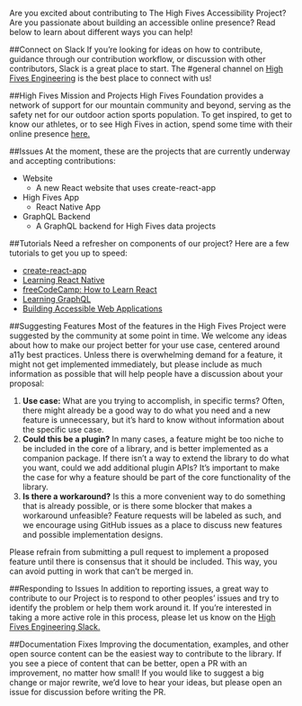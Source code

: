 Are you excited about contributing to The High Fives Accessibility Project? Are you passionate about building an accessible online presence?  Read below to learn about different ways you can help!

##Connect on Slack
If you’re looking for ideas on how to contribute, guidance through our contribution workflow, or discussion with other contributors, Slack is a great place to start. The #general channel on [High Fives Engineering](https://join.slack.com/t/highfivesengineering/shared_invite/enQtNDE2ODUxNjMwNjEzLTM1NjA4Mjc3NDYxOGNkM2UwMmVhYmQ4MWFhMWI0ZTc1MGY4NWQzYjAxNWE1NDAyNGNlMTRlMTA4ZmY0NTYzYzY) is the best place to connect with us!

##High Fives Mission and Projects
High Fives Foundation provides a network of support for our mountain community and beyond, serving as the safety net for our outdoor action sports population. To get inspired, to get to know our athletes, or to see High Fives in action, spend some time with their online presence [here.](https://highfivesfoundation.org/) 

##Issues
At the moment, these are the projects that are currently underway and accepting contributions:

  * Website
    * A new React website that uses create-react-app
* High Fives App
    * React Native App
* GraphQL Backend
    * A GraphQL backend for High Fives data projects

##Tutorials
Need a refresher on components of our project? Here are a few tutorials to get you up to speed:
* [create-react-app](https://egghead.io/lessons/react-use-create-react-app-to-setup-a-simple-react-app)
* [Learning React Native](https://www.lynda.com/React-js-tutorials/Learning-React-Native/577374-2.html?srchtrk=index%3a1%0alinktypeid%3a2%0aq%3areact%0apage%3a2%0as%3arelevance%0asa%3atrue%0aproducttypeid%3a2)
* [freeCodeCamp: How to Learn React](https://medium.freecodecamp.org/learning-react-roadmap-from-scratch-to-advanced-bff7735531b6)
* [Learning GraphQL](https://www.linkedin.com/learning/learning-graphql)
* [Building Accessible Web Applications](https://egghead.io/courses/start-building-accessible-web-applications-today)

##Suggesting Features
Most of the features in the High Fives Project were suggested by the community at some point in time. We welcome any ideas about how to make our project better for your use case, centered around a11y best practices. Unless there is overwhelming demand for a feature, it might not get implemented immediately, but please include as much information as possible that will help people have a discussion about your proposal:
1. **Use case:** What are you trying to accomplish, in specific terms? Often, there might already be a good way to do what you need and a new feature is unnecessary, but it’s hard to know without information about the specific use case.
2. **Could this be a plugin?** In many cases, a feature might be too niche to be included in the core of a library, and is better implemented as a companion package. If there isn’t a way to extend the library to do what you want, could we add additional plugin APIs? It’s important to make the case for why a feature should be part of the core functionality of the library.
3. **Is there a workaround?** Is this a more convenient way to do something that is already possible, or is there some blocker that makes a workaround unfeasible?
Feature requests will be labeled as such, and we encourage using GitHub issues as a place to discuss new features and possible implementation designs. 

Please refrain from submitting a pull request to implement a proposed feature until there is consensus that it should be included. This way, you can avoid putting in work that can’t be merged in.

##Responding to Issues
In addition to reporting issues, a great way to contribute to our Project is to respond to other peoples’ issues and try to identify the problem or help them work around it. If you’re interested in taking a more active role in this process, please let us know on the [High Fives Engineering Slack.](https://join.slack.com/t/highfivesengineering/shared_invite/enQtNDE2ODUxNjMwNjEzLTM1NjA4Mjc3NDYxOGNkM2UwMmVhYmQ4MWFhMWI0ZTc1MGY4NWQzYjAxNWE1NDAyNGNlMTRlMTA4ZmY0NTYzYzY)

##Documentation Fixes
Improving the documentation, examples, and other open source content can be the easiest way to contribute to the library. If you see a piece of content that can be better, open a PR with an improvement, no matter how small! If you would like to suggest a big change or major rewrite, we’d love to hear your ideas, but please open an issue for discussion before writing the PR.

